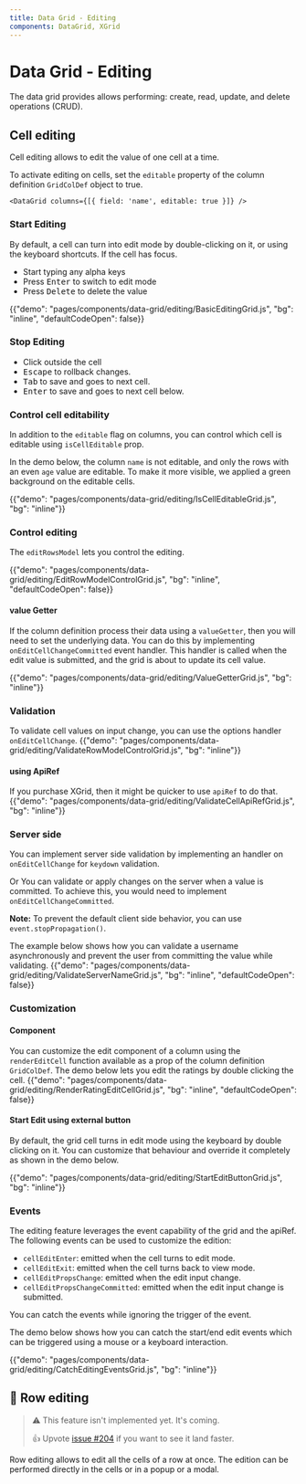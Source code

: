 ```yaml
---
title: Data Grid - Editing
components: DataGrid, XGrid
---
```


# Data Grid - Editing

<p class="description">The data grid provides allows performing: create, read, update, and delete operations (CRUD).</p>

## Cell editing

Cell editing allows to edit the value of one cell at a time.

To activate editing on cells, set the `editable` property of the column definition `GridColDef` object to true.

```tsx
<DataGrid columns={[{ field: 'name', editable: true }]} />
```

### Start Editing

By default, a cell can turn into edit mode by double-clicking on it, or using the keyboard shortcuts.
If the cell has focus.

- Start typing any alpha keys
- Press <kbd class="key">Enter</kbd> to switch to edit mode
- Press <kbd class="key">Delete</kbd> to delete the value

{{"demo": "pages/components/data-grid/editing/BasicEditingGrid.js", "bg": "inline", "defaultCodeOpen": false}}

### Stop Editing

- Click outside the cell
- <kbd class="key">Escape</kbd> to rollback changes.
- <kbd class="key">Tab</kbd> to save and goes to next cell.
- <kbd class="key">Enter</kbd> to save and goes to next cell below.

### Control cell editability

In addition to the `editable` flag on columns, you can control which cell is editable using `isCellEditable` prop.

In the demo below, the column `name` is not editable, and only the rows with an even `age` value are editable.
To make it more visible, we applied a green background on the editable cells.

{{"demo": "pages/components/data-grid/editing/IsCellEditableGrid.js", "bg": "inline"}}

### Control editing

The `editRowsModel` lets you control the editing. 

{{"demo": "pages/components/data-grid/editing/EditRowModelControlGrid.js", "bg": "inline", "defaultCodeOpen": false}}

#### value Getter

If the column definition process their data using a `valueGetter`,
then you will need to set the underlying data. You can do this by implementing `onEditCellChangeCommitted` event handler.
This handler is called when the edit value is submitted, and the grid is about to update its cell value.

{{"demo": "pages/components/data-grid/editing/ValueGetterGrid.js", "bg": "inline"}}

### Validation

To validate cell values on input change, you can use the options handler `onEditCellChange`.
{{"demo": "pages/components/data-grid/editing/ValidateRowModelControlGrid.js", "bg": "inline"}}

#### using ApiRef

If you purchase XGrid, then it might be quicker to use `apiRef` to do that.
{{"demo": "pages/components/data-grid/editing/ValidateCellApiRefGrid.js", "bg": "inline"}}

### Server side

You can implement server side validation by implementing an handler on `onEditCellChange` for `keydown` validation. 

Or You can validate or apply changes on the server when a value is committed. To achieve this, you would need to implement `onEditCellChangeCommitted`. 

**Note:** To prevent the default client side behavior, you can use `event.stopPropagation()`.

The example below shows how you can validate a username asynchronously and prevent the user from committing the value while validating.
{{"demo": "pages/components/data-grid/editing/ValidateServerNameGrid.js", "bg": "inline", "defaultCodeOpen": false}}

### Customization

#### Component

You can customize the edit component of a column using the `renderEditCell` function available as a prop of the column definition `GridColDef`.
The demo below lets you edit the ratings by double clicking the cell.
{{"demo": "pages/components/data-grid/editing/RenderRatingEditCellGrid.js", "bg": "inline", "defaultCodeOpen": false}}

#### Start Edit using external button

By default, the grid cell turns in edit mode using the keyboard by double clicking on it.
You can customize that behaviour and override it completely as shown in the demo below.

{{"demo": "pages/components/data-grid/editing/StartEditButtonGrid.js", "bg": "inline"}}

### Events

The editing feature leverages the event capability of the grid and the apiRef.
The following events can be used to customize the edition:

- `cellEditEnter`: emitted when the cell turns to edit mode.
- `cellEditExit`: emitted when the cell turns back to view mode.
- `cellEditPropsChange`: emitted when the edit input change.
- `cellEditPropsChangeCommitted`: emitted when the edit input change is submitted.

You can catch the events while ignoring the trigger of the event.

The demo below shows how you can catch the start/end edit events which can be triggered using a mouse or a keyboard interaction.

{{"demo": "pages/components/data-grid/editing/CatchEditingEventsGrid.js", "bg": "inline"}}


## 🚧 Row editing

> ⚠️ This feature isn't implemented yet. It's coming.
>
> 👍 Upvote [issue #204](https://github.com/mui-org/material-ui-x/issues/204) if you want to see it land faster.

Row editing allows to edit all the cells of a row at once.
The edition can be performed directly in the cells or in a popup or a modal.
